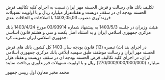 


تكليف بانك هاي رسالت و قرض الحسنه مهر ايران نسبت به اجراي كليه تكاليف قرض الحسنه بودجه اي در سقف دويست و هفتادهزار ميليارد ريال و با اولويت تسهيلات فرزندآوري
مصوب 1403,05,03
با اصلاحات و الحاقات بعدي


هيئت وزيران در جلسه 1403/5/3 به پيشنهاد شماره 03/93914 مورخ 1403/4/24 بانك مركزي جمهوري اسلامي ايران و به استناد اصل يكصد و سي و هشتم قانون اساسي جمهوري اسلامي ايران تصويب كرد:

در اجراي بند (ث) تبصره (13\) قانون بودجه سال 1403 كل كشور، بانك هاي قرض الحسنه مهر ايران و رسالت موظفند طبق سهميه ابلاغي بانك مركزي جمهوري اسلامي ايران، در اجراي كليه تكاليف قرض الحسنه بودجه اي در سقف دويست و هفتاد هزار ميليارد (270/000/000/000/000\) ريال و با اولويت تسهيلات فرزندآوري پرداخت نمايند.

محمد مخبر
معاون اول رييس جمهور